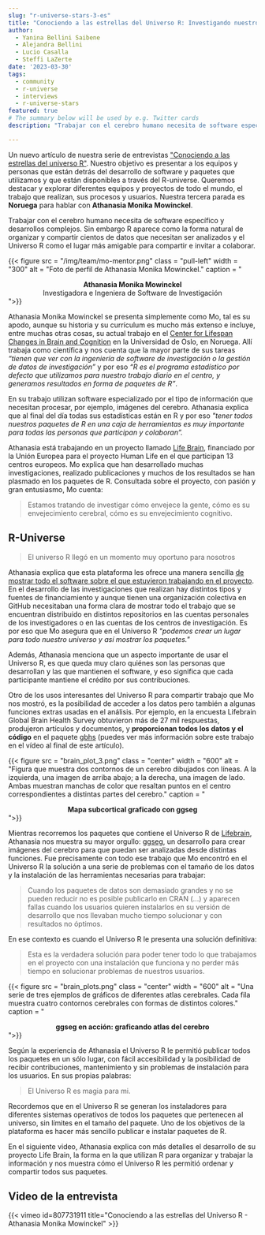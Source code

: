 ```yaml
---
slug: "r-universe-stars-3-es"
title: "Conociendo a las estrellas del Universo R: Investigando nuestro cerebro con la magia del universo R"
author:
  - Yanina Bellini Saibene
  - Alejandra Bellini
  - Lucio Casalla  
  - Steffi LaZerte
date: '2023-03-30'
tags:
  - community
  - r-universe
  - interviews
  - r-universe-stars
featured: true
# The summary below will be used by e.g. Twitter cards
description: "Trabajar con el cerebro humano necesita de software específico y desarrollos complejos. Sin embargo R aparece como la forma natural de organizar y compartir cientos de datos que necesitan ser analizados y el Universo R como el lugar más amigable para compartir e invitar a colaborar. Nuestra tercera parada nos encuentra en __Noruega__ para hablar con __Athanasia Monika Mowinckel__."

---
```


Un nuevo artículo de nuestra serie de entrevistas ["Conociendo a las estrellas del universo R"](/tags/r-universe-stars/). Nuestro objetivo es presentar a los equipos y personas que están detrás del desarrollo de software y paquetes que utilizamos y que están disponibles a través del R-universe. Queremos destacar y explorar diferentes equipos y proyectos de todo el mundo, el trabajo que realizan, sus procesos y usuarios. Nuestra tercera parada es __Noruega__ para hablar con __Athanasia Monika Mowinckel__.

Trabajar con el cerebro humano necesita de software específico y desarrollos complejos. Sin embargo R aparece como la forma natural de organizar y compartir cientos de datos que necesitan ser analizados y el Universo R como el lugar más amigable para compartir e invitar a colaborar.  

{{< figure src = "/img/team/mo-mentor.png" class = "pull-left" width = "300" alt = "Foto de perfil de Athanasia Monika Mowinckel." caption = "<center><strong>Athanasia Monika Mowinckel</strong><br>Investigadora e Ingeniera de Software de Investigación</center>">}}

Athanasia Monika Mowinckel se presenta simplemente como Mo, tal es su apodo, aunque su historia y su currículum es mucho más extenso e incluye, entre muchas otras cosas, su actual trabajo en el [Center for Lifespan Changes in Brain and Cognition](https://www.sv.uio.no/psi/english/research/groups/lcbc/index.html) en la Universidad de Oslo, en Noruega. Allí trabaja como científica y nos cuenta que la mayor parte de sus tareas _“tienen que ver con la ingeniería de software de investigación o la gestión de datos de investigación”_ y por eso _“R es el programa estadístico por defecto que utilizamos para nuestro trabajo diario en el centro, y generamos resultados en forma de paquetes de R”_. 

En su trabajo utilizan software especializado por el tipo de información que necesitan procesar, por ejemplo, imágenes del cerebro. Athanasia explica que al final del día todas sus estadísticas están en R y por eso _"tener todos nuestros paquetes de R en una caja de herramientas es muy importante para todas las personas que participan y colaboran”._ 

Athanasia está trabajando en un proyecto llamado [Life Brain](https://www.lifebrain.uio.no/), financiado por la Unión Europea para el proyecto Human Life en el que participan 13 centros europeos. Mo explica que han desarrollado muchas investigaciones, realizado publicaciones y muchos de los resultados se han plasmado en los paquetes de R. Consultada sobre el proyecto, con pasión y gran entusiasmo, Mo cuenta: 

>Estamos tratando de investigar cómo envejece la gente, cómo es su envejecimiento cerebral, cómo es su envejecimiento cognitivo.  


## R-Universe

> El universo R llegó en un momento muy oportuno para nosotros

Athanasia explica que esta plataforma les ofrece una manera sencilla [de mostrar todo el software sobre el que estuvieron trabajando en el proyecto](https://lifebrain.r-universe.dev/). En el desarrollo de las investigaciones que realizan hay distintos tipos y fuentes de financiamiento y aunque tienen una organización colectiva en GitHub necesitaban una forma clara de mostrar todo el trabajo que se encuentran distribuido en distintos repositorios en las cuentas personales de los investigadores o en las cuentas de los centros de investigación. Es por eso que Mo asegura que en el Universo R _"podemos crear un lugar para todo nuestro universo y así mostrar los paquetes."_

Además, Athanasia menciona que un aspecto importante de usar el Universo R, es que queda muy claro quiénes son las personas que desarrollan y las que mantienen el software, y eso significa que cada participante mantiene el crédito por sus contribuciones. 

Otro de los usos interesantes del Universo R para compartir trabajo que Mo nos mostró, es la posibilidad de acceder a los datos pero también a algunas funciones extras usadas en el análisis. Por ejemplo, en la encuesta Lifebrain Global Brain Health Survey obtuvieron más de 27 mil respuestas, produjeron artículos y documentos, y **proporcionan todos los datos y el código** en el paquete [gbhs](https://lifebrain.r-universe.dev/gbhs) (puedes ver más información sobre este trabajo en el vídeo al final de este artículo). 


{{< figure src = "brain_plot_3.png" class = "center" width = "600" alt = "Figura que muestra dos contornos de un cerebro dibujados con líneas. A la izquierda, una imagen de arriba abajo; a la derecha, una imagen de lado. Ambas muestran manchas de color que resaltan puntos en el centro correspondientes a distintas partes del cerebro." caption = "<center><strong>Mapa subcortical graficado con ggseg</strong></center>">}}

Mientras recorremos los paquetes que contiene el Universo R de [Lifebrain](https://lifebrain.r-universe.dev/), Athanasia nos muestra su mayor orgullo: [ggseg](https://ggseg.r-universe.dev/), un desarrollo para crear imágenes del cerebro para que puedan ser analizadas desde distintas funciones. Fue precisamente con todo ese trabajo que Mo encontró en el Universo R la solución a una serie de problemas con el tamaño de los datos y la instalación de las herramientas necesarias para trabajar: 


> Cuando los paquetes de datos son demasiado grandes y no se pueden reducir no es posible publicarlo en CRAN (...) y aparecen fallas cuando los usuarios quieren instalarlos en su versión de desarrollo que nos llevaban mucho tiempo solucionar y con resultados no óptimos.

En ese contexto es cuando el Universo R le presenta una solución definitiva: 

> Esta es la verdadera solución para poder tener todo lo que trabajamos en el proyecto con una instalación que funciona y no perder más tiempo en solucionar problemas de nuestros usuarios.


{{< figure src = "brain_plots.png" class = "center" width = "600" alt = "Una serie de tres ejemplos de gráficos de diferentes atlas cerebrales. Cada fila muestra cuatro contornos cerebrales con formas de distintos colores." caption = "<center><strong>ggseg en acción: graficando atlas del cerebro</strong></center>">}}

Según la experiencia de Athanasia el Universo R le permitió publicar todos los paquetes en un sólo lugar, con fácil accesibilidad y la posibilidad de recibir contribuciones, mantenimiento y sin problemas de instalación para los usuarios. En sus propias palabras: 

> El Universo R es magia para mi.

Recordemos que en el Universo R se generan los instaladores para diferentes sistemas operativos de todos los paquetes que pertenecen al universo, sin límites en el tamaño del paquete. Uno de los objetivos de la plataforma es hacer más sencillo publicar e instalar paquetes de R.

En el siguiente video, Athanasia explica con más detalles el desarrollo de su proyecto Life Brain, la forma en la que utilizan R para organizar y trabajar la información y nos muestra cómo el Universo R les permitió ordenar y compartir todos sus paquetes.

## Video de la entrevista

{{< vimeo id=807731911 title="Conociendo a las estrellas del Universo R - Athanasia Monika Mowinckel" >}}

